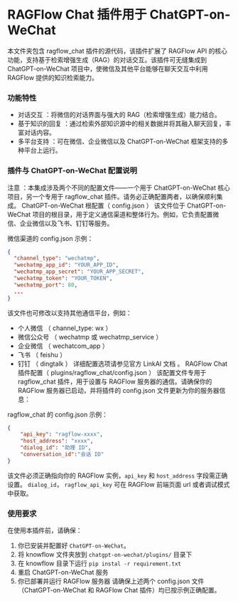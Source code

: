 # RAGFlow Chat 插件用于 ChatGPT-on-WeChat
本文件夹包含 ragflow_chat 插件的源代码，该插件扩展了 RAGFlow API 的核心功能，支持基于检索增强生成（RAG）的对话交互。该插件可无缝集成到 ChatGPT-on-WeChat 项目中，使微信及其他平台能够在聊天交互中利用 RAGFlow 提供的知识检索能力。

### 功能特性
- 对话交互 ：将微信的对话界面与强大的 RAG（检索增强生成）能力结合。
- 基于知识的回复 ：通过检索外部知识源中的相关数据并将其融入聊天回复，丰富对话内容。
- 多平台支持 ：可在微信、企业微信以及 ChatGPT-on-WeChat 框架支持的多种平台上运行。

### 插件与 ChatGPT-on-WeChat 配置说明
注意 ：本集成涉及两个不同的配置文件——一个用于 ChatGPT-on-WeChat 核心项目，另一个专用于 ragflow_chat 插件。请务必正确配置两者，以确保顺利集成。
 ChatGPT-on-WeChat 根配置（ config.json ）
该文件位于 ChatGPT-on-WeChat 项目的根目录，用于定义通信渠道和整体行为。例如，它负责配置微信、企业微信以及飞书、钉钉等服务。

微信渠道的 config.json 示例：

```json
{
  "channel_type": "wechatmp",
  "wechatmp_app_id": "YOUR_APP_ID",
  "wechatmp_app_secret": "YOUR_APP_SECRET",
  "wechatmp_token": "YOUR_TOKEN",
  "wechatmp_port": 80,
  ...
}
 ```

该文件也可修改以支持其他通信平台，例如：

- 个人微信 （ channel_type: wx ）
- 微信公众号 （ wechatmp 或 wechatmp_service ）
- 企业微信 （ wechatcom_app ）
- 飞书 （ feishu ）
- 钉钉 （ dingtalk ）
详细配置选项请参见官方 LinkAI 文档 。
 RAGFlow Chat 插件配置（ plugins/ragflow_chat/config.json ）
该配置文件专用于 ragflow_chat 插件，用于设置与 RAGFlow 服务器的通信。请确保你的 RAGFlow 服务器已启动，并将插件的 config.json 文件更新为你的服务器信息：

ragflow_chat 的 config.json 示例：

```json
{
    "api_key": "ragflow-xxxx",
    "host_address": "xxxx",
    "dialog_id": "助理 ID",
    "conversation_id":"会话 ID"
}
 ```

该文件必须正确指向你的 RAGFlow 实例，`api_key` 和 `host_address` 字段需正确设置。 `dialog_id`， `ragflow_api_key` 可在 RAGFlow 前端页面 url 或者调试模式中获取。

### 使用要求
在使用本插件前，请确保：

1. 你已安装并配置好 `ChatGPT-on-WeChat`。
2. 将 knowflow 文件夹放到 `chatgpt-on-wechat/plugins/` 目录下
3. 在 knowflow 目录下运行 `pip instal -r requirement.txt`
4. 重启 ChatGPT-on-WeChat 服务
5. 你已部署并运行 RAGFlow 服务器
请确保上述两个 config.json 文件（ChatGPT-on-WeChat 和 RAGFlow Chat 插件）均已按示例正确配置。